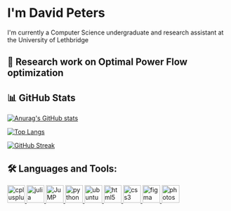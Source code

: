 # I'm David Peters
I'm currently a Computer Science undergraduate and research assistant at the University of Lethbridge 

## 🚀 Research work on Optimal Power Flow optimization

<!-- General Github stats-->
## 📊 GitHub Stats
[![Anurag's GitHub stats](https://github-readme-stats.vercel.app/api?username=davidjpeters&show_icons=true&theme=dark)](https://github.com/davidjpeters/github-readme-stats)

[![Top Langs](https://github-readme-stats.vercel.app/api/top-langs/?username=davidjpeters&size_weight=0.5&count_weight=0.5&show_icons=true&theme=dark)](https://github.com/davidjpeters/github-readme-stats)

<!-- GitHub streak stats -->
[![GitHub Streak](https://github-readme-streak-stats.herokuapp.com/?user=davidjpeters&show_icons=true&theme=dark)](https://git.io/streak-stats)

## 🛠️ Languages and Tools:
<a href="https://cplusplus.com" target="_blank"> <img src="https://cdn.jsdelivr.net/gh/devicons/devicon@latest/icons/cplusplus/cplusplus-original.svg" alt="cplusplus" width="40" height="40" /> </a>
<a href="https://julialang.org" target="_blank"> <img src="https://cdn.jsdelivr.net/gh/devicons/devicon@latest/icons/julia/julia-original.svg" alt="julia" width="40" height="40"/> </a> 
<a href="https://jump.dev" target="_blank"> <img src="https://jump.dev/JuMP.jl/stable/assets/logo-with-text.svg" alt="JuMP" width="40" height="40"/> </a> 
<a href="https://www.python.org" target="_blank"> <img src="https://cdn.jsdelivr.net/gh/devicons/devicon@latest/icons/python/python-original.svg" alt="python" width="40" height="40"/> </a> 
<a href="https://ubuntu.com" target="_blank"> <img src="https://cdn.jsdelivr.net/gh/devicons/devicon@latest/icons/ubuntu/ubuntu-original.svg" alt="ubuntu" width="40" height="40"/> </a> 
<a href="https://www.w3schools.com/html/" target="_blank"> <img src="https://cdn.jsdelivr.net/gh/devicons/devicon@latest/icons/html5/html5-original.svg" alt="html5" width="40" height="40"/> </a> 
<a href="https://www.w3schools.com/css/" target="_blank"> <img src="https://cdn.jsdelivr.net/gh/devicons/devicon@latest/icons/css3/css3-original.svg" alt="css3" width="40" height="40"/> </a> 
<a href="https://www.figma.com/" target="_blank"> <img src="https://www.vectorlogo.zone/logos/figma/figma-icon.svg" alt="figma" width="40" height="40"/> </a> 
<a href="https://www.photoshop.com/en" target="_blank"> <img src="https://cdn.jsdelivr.net/gh/devicons/devicon@latest/icons/photoshop/photoshop-original.svg" alt="photoshop" width="40" height="40"/> </a> 

